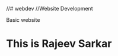 //# webdev
//Website Development
<!Doctype html>
<head>Basic website</head>
<body><h1>This is Rajeev Sarkar</h1></body>
</html>
